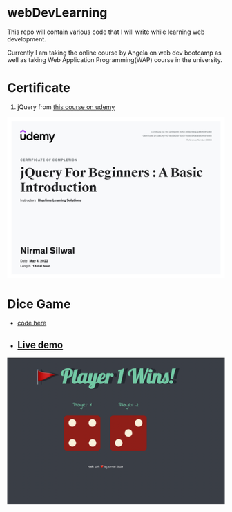 # webDevLearning
This repo will contain various code that I will write while learning web development.

Currently I am taking the online course by Angela on web dev bootcamp as well as taking Web Application Programming(WAP) course in the university.

# Certificate

1. jQuery from [this course on udemy](https://www.udemy.com/course/jquery-for-beginners-a-basic-introduction/)


![Nirmal Silwal certificate on jQuery from Udemy course](https://github.com/NirmalSilwal/webDevLearning/blob/main/jquery.jpeg)

# Dice Game 
  - [code here](https://github.com/NirmalSilwal/webDevLearning/tree/main/Angela%20Course/Web%20Development/Dicee%20Game)
 
  - ## [Live demo](https://nirmalsilwal.github.io/webDevLearning/Angela%20Course/Web%20Development/Dicee%20Game/dicee.html)
  
![game interface](https://github.com/NirmalSilwal/webDevLearning/blob/main/diceGame.png)
